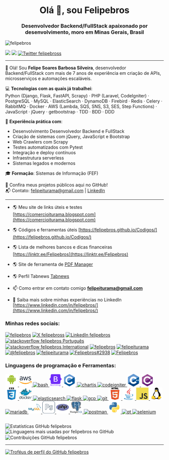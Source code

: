 <h1 align="center">Olá 👋, sou Felipebros</h1>
<h3 align="center">Desenvolvedor Backend/FullStack apaixonado por desenvolvimento, moro em Minas Gerais, Brasil</h3>

<p align="left"> <img src="https://komarev.com/ghpvc/?username=felipebros&label=Profile%20views&color=0e75b6&style=flat-square&label=Visualizações+do+perfil" alt="felipebros" /> </p>

<div>
  <a href="https://www.linkedin.com/in/felipebros/" target="_blank"><img src="https://img.shields.io/badge/-LinkedIn-%230077B5?style=for-the-badge&logo=linkedin&logoColor=white][" target="_blank"></a> 
  <a href="https://www.instagram.com/felipeiturama/" target="_blank"><img src="https://img.shields.io/badge/-Instagram-b30525?style=for-the-badge&logo=instagram&logoColor=white" target="_blank"></a>
  <a href="https://twitter.com/felipebross" target="_blank"><img src="https://img.shields.io/twitter/follow/felipebross?logo=twitter&style=for-the-badge" alt="Twitter felipebross" title="Twitter felipebross" /></a>
</div>

---

👋 Olá! Sou **Felipe Soares Barbosa Silveira**, desenvolvedor Backend/FullStack com mais de 7 anos de experiência em criação de APIs, microsserviços e automações escaláveis.

💻 **Tecnologias com as quais já trabalhei**:\
Python (Django, Flask, FastAPI, Scrapy) · PHP (Laravel, CodeIgniter) · PostgreSQL · MySQL · ElasticSearch · DynamoDB · Firebird · Redis · Celery · RabbitMQ · Docker · AWS (Lambda, SQS, SNS, S3, SES, Step Functions) · JavaScript · jQuery · getbootstrap · TDD · BDD · DDD

🔧 **Experiência prática com**:

- Desenvolvimento Desenvolvedor Backend e FullStack
- Criação de sistemas com jQuery, JavaScript e Bootstrap
- Web Crawlers com Scrapy
- Testes automatizados com Pytest
- Integração e deploy contínuos
- Infraestrutura serverless
- Sistemas legados e modernos

🎓 **Formação**: Sistemas de Informação (FEF)

📂 Confira meus projetos públicos aqui no GitHub!\
📬 Contato: [felipeiturama@gmail.com](mailto:felipeiturama@gmail.com) | [LinkedIn](https://www.linkedin.com/in/felipebros)

---

- 🌎 Meu site de links úteis e testes [https://comercioiturama.blogspot.com](https://comercioiturama.blogspot.com)

- 🌎 Códigos e ferramentas úteis [https://felipebros.github.io/Codigos/](https://felipebros.github.io/Codigos/)

- 🌎 Lista de melhores bancos e dicas financeiras [https://linktr.ee/Felipebros](https://linktr.ee/Felipebros)

- 🌎 Site de ferramenta de [PDF Manager](https://pdfmanageronline.blogspot.com/p/merge-pdf-file.html)

- 🌎 Perfil Tabnews [Tabnews](https://www.tabnews.com.br/Felipebros)

- 📫 Como entrar em contato comigo **felipeiturama@gmail.com**

- 📄 Saiba mais sobre minhas experiências no LinkedIn [https://www.linkedin.com/in/felipebros/](https://www.linkedin.com/in/felipebros/)

<!-- ### Blogs posts -->
<!-- BLOG-POST-LIST:START -->
<!-- BLOG-POST-LIST:END -->

<h3 align="left">Minhas redes sociais:</h3>
<p align="left">
<a href="https://dev.to/felipebros" target="_blank"><img align="center" src="https://cdn.jsdelivr.net/npm/simple-icons@3.0.1/icons/dev-dot-to.svg" alt="felipebros" height="30" width="40" /></a>
<a href="https://x.com/felipebross" target="blank"><img align="center" src="https://upload.wikimedia.org/wikipedia/commons/5/53/X_logo_2023_original.svg" alt="X felipebross" title="X felipebross" height="30" width="40" /></a>
<a href="https://linkedin.com/in/felipebros" target="blank"><img align="center" src="https://raw.githubusercontent.com/rahuldkjain/github-profile-readme-generator/master/src/images/icons/Social/linked-in-alt.svg" alt="LinkedIn felipebros" title="LinkedIn felipebros" height="30" width="40" /></a>
<a href="https://pt.stackoverflow.com/users/96918/felipebros" target="blank"><img align="center" src="https://raw.githubusercontent.com/rahuldkjain/github-profile-readme-generator/master/src/images/icons/Social/stack-overflow.svg" alt="stackoverflow felipebros Português" title="stackoverflow felipebros Português" height="30" width="40" /></a>
<a href="https://stackoverflow.com/users/10386610/felipebros" target="blank"><img align="center" src="https://raw.githubusercontent.com/rahuldkjain/github-profile-readme-generator/master/src/images/icons/Social/stack-overflow.svg" alt="stackoverflow felipebros International" title="stackoverflow felipebros International" height="30" width="40" /></a>
<a href="https://fb.com/felipebros" target="blank"><img align="center" src="https://raw.githubusercontent.com/rahuldkjain/github-profile-readme-generator/master/src/images/icons/Social/facebook.svg" alt="felipebros" height="30" width="40" /></a>
<a href="https://instagram.com/felipeiturama" target="blank"><img align="center" src="https://raw.githubusercontent.com/rahuldkjain/github-profile-readme-generator/master/src/images/icons/Social/instagram.svg" alt="felipeiturama" height="30" width="40" /></a>
<a href="https://medium.com/@felipebros" target="blank"><img align="center" src="https://raw.githubusercontent.com/rahuldkjain/github-profile-readme-generator/master/src/images/icons/Social/medium.svg" alt="@felipebros" height="30" width="40" /></a>
<a href="https://www.youtube.com/felipeiturama" target="blank"><img align="center" src="https://raw.githubusercontent.com/rahuldkjain/github-profile-readme-generator/master/src/images/icons/Social/youtube.svg" alt="felipeiturama" height="30" width="40" /></a>
<a href="https://discord.gg/Felipebros#2938" target="blank"><img align="center" src="https://raw.githubusercontent.com/rahuldkjain/github-profile-readme-generator/master/src/images/icons/Social/discord.svg" alt="Felipebros#2938" height="30" width="40" /></a>
<a href="https://glasp.co/#/Felipebros" target="blank"><img align="center" src="https://glasp.co/icon.png" alt="Felipebros" height="30" width="30" /></a>
</p>

<h3 align="left">Linguagens de programação e Ferramentas:</h3>
<p align="left"> <a href="https://developer.android.com" target="_blank"> <img src="https://raw.githubusercontent.com/devicons/devicon/master/icons/android/android-original-wordmark.svg" alt="android" width="40" height="40"/> </a> <a href="https://aws.amazon.com" target="_blank"> <img src="https://raw.githubusercontent.com/devicons/devicon/master/icons/amazonwebservices/amazonwebservices-original-wordmark.svg" alt="aws" width="40" height="40"/> </a> <a href="https://www.gnu.org/software/bash/" target="_blank"> <img src="https://www.vectorlogo.zone/logos/gnu_bash/gnu_bash-icon.svg" alt="bash" width="40" height="40"/> </a> <a href="https://getbootstrap.com" target="_blank"> <img src="https://raw.githubusercontent.com/devicons/devicon/master/icons/bootstrap/bootstrap-plain-wordmark.svg" alt="bootstrap" width="40" height="40"/> </a> <a href="https://www.cprogramming.com/" target="_blank"> <img src="https://raw.githubusercontent.com/devicons/devicon/master/icons/c/c-original.svg" alt="c" width="40" height="40"/> </a> <a href="https://www.chartjs.org" target="_blank"> <img src="https://www.chartjs.org/media/logo-title.svg" alt="chartjs" width="40" height="40"/> </a> <a href="https://codeigniter.com" target="_blank"> <img src="https://cdn.worldvectorlogo.com/logos/codeigniter.svg" alt="codeigniter" width="40" height="40"/> </a> <a href="https://www.w3schools.com/cpp/" target="_blank"> <img src="https://raw.githubusercontent.com/devicons/devicon/master/icons/cplusplus/cplusplus-original.svg" alt="cplusplus" width="40" height="40"/> </a> <a href="https://www.w3schools.com/cs/" target="_blank"> <img src="https://raw.githubusercontent.com/devicons/devicon/master/icons/csharp/csharp-original.svg" alt="csharp" width="40" height="40"/> </a> <a href="https://www.w3schools.com/css/" target="_blank"> <img src="https://raw.githubusercontent.com/devicons/devicon/master/icons/css3/css3-original-wordmark.svg" alt="css3" width="40" height="40"/> </a> <a href="https://www.docker.com/" target="_blank"> <img src="https://raw.githubusercontent.com/devicons/devicon/master/icons/docker/docker-original-wordmark.svg" alt="docker" width="40" height="40"/> </a> <a href="https://www.elastic.co" target="_blank"> <img src="https://www.vectorlogo.zone/logos/elastic/elastic-icon.svg" alt="elasticsearch" width="40" height="40"/> </a> <a href="https://flask.palletsprojects.com/" target="_blank"> <img src="https://www.vectorlogo.zone/logos/pocoo_flask/pocoo_flask-icon.svg" alt="flask" width="40" height="40"/> </a> <a href="https://cloud.google.com" target="_blank"> <img src="https://www.vectorlogo.zone/logos/google_cloud/google_cloud-icon.svg" alt="gcp" width="40" height="40"/> </a> <a href="https://git-scm.com/" target="_blank"> <img src="https://www.vectorlogo.zone/logos/git-scm/git-scm-icon.svg" alt="git" width="40" height="40"/> </a> <a href="https://www.w3.org/html/" target="_blank"> <img src="https://raw.githubusercontent.com/devicons/devicon/master/icons/html5/html5-original-wordmark.svg" alt="html5" width="40" height="40"/> </a> <a href="https://www.java.com" target="_blank"> <img src="https://raw.githubusercontent.com/devicons/devicon/master/icons/java/java-original.svg" alt="java" width="40" height="40"/> </a> <a href="https://developer.mozilla.org/en-US/docs/Web/JavaScript" target="_blank"> <img src="https://raw.githubusercontent.com/devicons/devicon/master/icons/javascript/javascript-original.svg" alt="javascript" width="40" height="40"/> </a> <a href="https://www.linux.org/" target="_blank"> <img src="https://raw.githubusercontent.com/devicons/devicon/master/icons/linux/linux-original.svg" alt="linux" width="40" height="40"/> </a> <a href="https://mariadb.org/" target="_blank"> <img src="https://www.vectorlogo.zone/logos/mariadb/mariadb-icon.svg" alt="mariadb" width="40" height="40"/> </a> <a href="https://www.mysql.com/" target="_blank"> <img src="https://raw.githubusercontent.com/devicons/devicon/master/icons/mysql/mysql-original-wordmark.svg" alt="mysql" width="40" height="40"/> </a> <a href="https://www.photoshop.com/en" target="_blank"> <img src="https://raw.githubusercontent.com/devicons/devicon/master/icons/photoshop/photoshop-line.svg" alt="photoshop" width="40" height="40"/> </a> <a href="https://www.php.net" target="_blank"> <img src="https://raw.githubusercontent.com/devicons/devicon/master/icons/php/php-original.svg" alt="php" width="40" height="40"/> </a> <a href="https://www.postgresql.org" target="_blank"> <img src="https://raw.githubusercontent.com/devicons/devicon/master/icons/postgresql/postgresql-original-wordmark.svg" alt="postgresql" width="40" height="40"/> </a> <a href="https://postman.com" target="_blank"> <img src="https://www.vectorlogo.zone/logos/getpostman/getpostman-icon.svg" alt="postman" width="40" height="40"/> </a> <a href="https://www.python.org" target="_blank"> <img src="https://raw.githubusercontent.com/devicons/devicon/master/icons/python/python-original.svg" alt="python" width="40" height="40"/> </a> <a href="https://www.qt.io/" target="_blank"> <img src="https://upload.wikimedia.org/wikipedia/commons/0/0b/Qt_logo_2016.svg" alt="qt" width="40" height="40"/> </a> <a href="https://www.selenium.dev" target="_blank"> <img src="https://raw.githubusercontent.com/detain/svg-logos/780f25886640cef088af994181646db2f6b1a3f8/svg/selenium-logo.svg" alt="selenium" width="40" height="40"/> </a> </p>

##

<div style="display: inline-block;">
  <img height=195 src="https://github-readme-stats.vercel.app/api?username=felipebros&show_icons=true" alt="Estatísticas GitHub felipebros">
  <img height=195 src="https://github-readme-stats.vercel.app/api/top-langs/?username=felipebros&layout=compact" alt="Linguagens mais usadas por felipebros no GitHub">
</div>


<div style="display: inline-block;">
<img align="center" src="https://github-readme-streak-stats.herokuapp.com/?user=felipebros" alt="Contribuições GitHub felipebros" />
</div>

---

<div style="display: inline-block;">
<a href="https://github.com/ryo-ma/github-profile-trophy"><img src="https://github-profile-trophy.vercel.app/?username=felipebros" alt="Troféus de perfil do GitHub felipebros" /></a>
</div>


<!--
**Felipebros/Felipebros** is a ✨ _special_ ✨ repository because its `README.md` (this file) appears on your GitHub profile.

Here are some ideas to get you started:

- 🔭 I’m currently working on ...
- 🌱 I’m currently learning ...
- 👯 I’m looking to collaborate on ...
- 🤔 I’m looking for help with ...
- 💬 Ask me about ...
- 📫 How to reach me: ...
- 😄 Pronouns: ...
- ⚡ Fun fact: ...
-->
